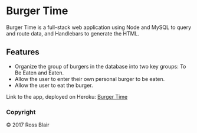 # Burger Time
Burger Time is a full-stack web application using Node and MySQL to query and route data, and Handlebars to generate the HTML.

## Features

  - Organize the group of burgers in the database into two key groups: To Be Eaten and Eaten.
  - Allow the user to enter their own personal burger to be eaten.
  - Allow the user to eat the burger.

Link to the app, deployed on Heroku: [Burger Time]
### Copyright
  &copy; 2017 Ross Blair

[Burger Time]: <https://google.com>
